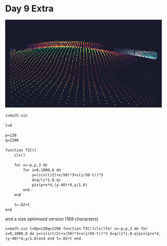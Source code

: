 # Day 9 Extra
![Coloured dots forming a landacape](./day09extra.gif)

```
s=math.sin

t=0

p=120
q=1200

function TIC()
	cls()

	for x=-p,p,3 do
		for z=0,1000,8 do
			y=(s(s(t/2)+x/50)*3+s(z/50-t))*3
			d=q/(z*1.8-q)
			pix(p+x*d,(y-40)*d,y/1.8)
		end
	end

	t=.02+t
end
```

and a size optimised version (169 characters)

```
s=math.sin t=0p=120q=1200 function TIC()cls()for x=-p,p,3 do for z=0,1000,8 do y=(s(s(t/2)+x/50)*3+s(z/50-t))*3 d=q/(z*1.8-q)pix(p+x*d,(y-40)*d,y/1.8)end end t=.02+t end
```

